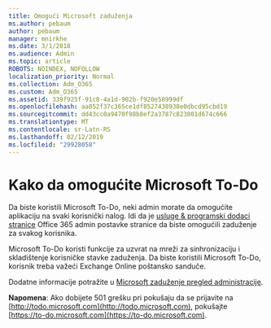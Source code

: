 ```yaml
---
title: Omogući Microsoft zaduženja
ms.author: pebaum
author: pebaum
manager: mnirkhe
ms.date: 3/1/2018
ms.audience: Admin
ms.topic: article
ROBOTS: NOINDEX, NOFOLLOW
localization_priority: Normal
ms.collection: Adm_O365
ms.custom: Adm_O365
ms.assetid: 339f925f-91c8-4a1d-902b-f920e58999df
ms.openlocfilehash: aa852f37c365ce1df8527438938e0dbcd95cbd19
ms.sourcegitcommit: dd43cc0a9470f98b8ef2a3787c823801d674c666
ms.translationtype: MT
ms.contentlocale: sr-Latn-RS
ms.lasthandoff: 02/12/2019
ms.locfileid: "29928058"
---
```

# <a name="how-to-enable-microsoft-to-do"></a>Kako da omogućite Microsoft To-Do

Da biste koristili Microsoft To-Do, neki admin morate da omogućite aplikaciju na svaki korisnički nalog. Idi da je [usluge &amp; programski dodaci stranice](https://portal.office.com/adminportal/home#/Settings/ServicesAndAddIns) Office 365 admin postavke stranice da biste omogućili zaduženje za svakog korisnika. 
  
Microsoft To-Do koristi funkcije za uzvrat na mreži za sinhronizaciju i skladištenje korisničke stavke zaduženja. Da biste koristili Microsoft To-Do, korisnik treba važeći Exchange Online poštansko sanduče.
  
Dodatne informacije potražite u [Microsoft zaduženje pregled administracije](https://support.office.com/article/490c1a8c-2333-4952-8125-841afadb9620.aspx).
  
 **Napomena**: Ako dobijete 501 grešku pri pokušaju da se prijavite na [http://todo.microsoft.com](http://todo.microsoft.com), pokušajte [https://to-do.microsoft.com](https://to-do.microsoft.com).
  


